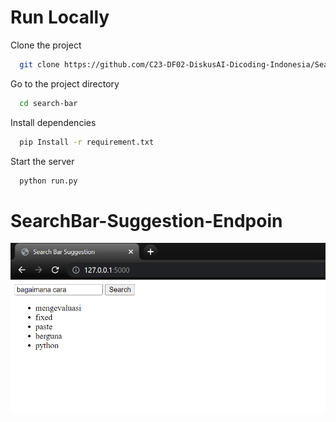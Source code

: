
# Run Locally

Clone the project

```bash
  git clone https://github.com/C23-DF02-DiskusAI-Dicoding-Indonesia/SearchBar-Suggestion-Endpoint.git
```

Go to the project directory

```bash
  cd search-bar
```

Install dependencies

```bash
  pip Install -r requirement.txt
```

Start the server

```bash
  python run.py
```




# SearchBar-Suggestion-Endpoin

<img src="/search-bar/static/images/search.png"></img>
